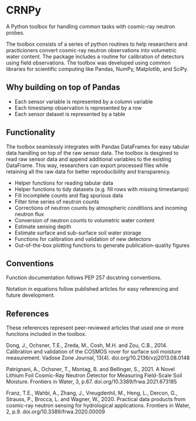 # CRNPy
A Python toolbox for handling common tasks with cosmic-ray neutron probes. 

The toolbox consists of a series of python routines to help researchers and practicioners convert cosmic-ray neutron observations into volumetric water content. The package includes a routine for calibration of detectors using field observations. The toolbox was developed using common libraries for scientific computing like Pandas, NumPy, Matplotlib, and SciPy.

## Why building on top of Pandas

- Each sensor variable is represented by a column variable
- Each timestamp observation is represented by a row
- Each sensor dataset is represented by a table

## Functionality
The toolbox seamlessly integrates with Pandas DataFrames for easy tabular data handling on top of the raw sensor data. The toolbox is desgined to read raw sensor data and append additional variables to the existing DataFrame. This way, researchers can export processed files while retaining all the raw data for better reproducibility and transparency.

- Helper functions for reading tabular data
- Helper functions to tidy datasets (e.g. fill rows with missing timestamps)
- Fill incomplete counts and flag spurious data
- Filter time series of neutron counts
- Corrections of neutron counts by atmospheric conditions and incoming neutron flux
- Conversion of neutron counts to volumetric water content
- Estimate sensing depth
- Estimate surface and sub-surface soil water storage
- Functions for calibration and validation of new detectors
- Out-of-the-box plotting functions to generate publication-quality figures

## Conventions

Function documentation follows PEP 257 docstring conventions.

Notation in equations follow published articles for easy referencing and future development.

## References
These references represent peer-reviewed articles that used one or more functions included in the toolbox.

Dong, J., Ochsner, T.E., Zreda, M., Cosh, M.H. and Zou, C.B., 2014. Calibration and validation of the COSMOS rover for surface soil moisture measurement. Vadose Zone Journal, 13(4). doi.org/10.2136/vzj2013.08.0148

Patrignani, A., Ochsner, T., Montag, B. and Bellinger, S., 2021. A Novel Lithium Foil Cosmic-Ray Neutron Detector for Measuring Field-Scale Soil Moisture. Frontiers in Water, 3, p.67. doi.org/10.3389/frwa.2021.673185

Franz, T.E., Wahbi, A., Zhang, J., Vreugdenhil, M., Heng, L., Dercon, G., Strauss, P., Brocca, L. and Wagner, W., 2020. Practical data products from cosmic-ray neutron sensing for hydrological applications. Frontiers in Water, 2, p.9. doi.org/10.3389/frwa.2020.00009